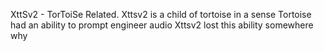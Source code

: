 XttSv2 - TorToiSe
Related. Xttsv2 is a child of tortoise in a sense
Tortoise had an ability to prompt engineer audio 
Xttsv2 lost this ability somewhere
why
